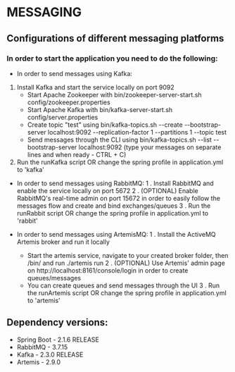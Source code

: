 # MESSAGING
## Configurations of different messaging platforms

### In order to start the application you need to do the following:

- In order to send messages using Kafka:
1. Install Kafka and start the service locally on port 9092
    * Start Apache Zookeeper with bin/zookeeper-server-start.sh config/zookeeper.properties
    * Start Apache Kafka with bin/kafka-server-start.sh config/server.properties
    * Create topic "test" using bin/kafka-topics.sh --create --bootstrap-server localhost:9092 --replication-factor 1 --partitions 1 --topic test
    * Send messages through the CLI using bin/kafka-topics.sh --list --bootstrap-server localhost:9092 (type your messages on separate lines and when ready - CTRL + C)
2. Run the runKafka script OR change the spring profile in application.yml to 'kafka'

- In order to send messages using RabbitMQ:
1 . Install RabbitMQ and enable the service locally on port 5672
2 . (OPTIONAL) Enable RabbitMQ's real-time admin on port 15672 in order to easily follow the messages flow and create and bind exchanges/queues
3 . Run the runRabbit script OR change the spring profile in application.yml to 'rabbit'

- In order to send messages using ArtemisMQ:
1 . Install the ActiveMQ Artemis broker and run it locally
    * Start the artemis service, navigate to your created broker folder, then /bin/ and run ./artemis run
2 . (OPTIONAL) Use Artemis' admin page on http://localhost:8161/console/login in order to create queues/messages
    * You can create queues and send messages through the UI
3 . Run the runArtemis script OR change the spring profile in application.yml to 'artemis'

## Dependency versions:

- Spring Boot - 2.1.6 RELEASE
- RabbitMQ    - 3.7.15
- Kafka       - 2.3.0 RELEASE
- Artemis     - 2.9.0
